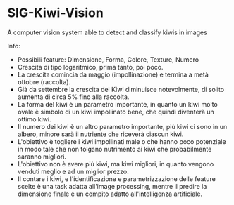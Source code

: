 # SIG-Kiwi-Vision
A computer vision system able to detect and classify kiwis in images

Info:
- Possibili feature: Dimensione, Forma, Colore, Texture, Numero
- Crescita di tipo logaritmico, prima tanto, poi poco.
- La crescita comincia da maggio (impollinazione) e termina a metà ottobre (raccolta).
- Già da settembre la crescita del Kiwi diminuisce notevolmente, di solito aumenta di circa 5% fino alla raccolta.
- La forma del kiwi è un parametro importante, in quanto un kiwi molto ovale è simbolo di un kiwi impollinato bene, che quindi diventerà un ottimo kiwi.
- Il numero dei kiwi è un altro parametro importante, più kiwi ci sono in un albero, minore sarà il nutriente che riceverà ciascun kiwi.
- L'obiettivo è togliere i kiwi impollinati male o che hanno poco potenziale in modo tale che non tolgano nutrimento ai kiwi che probabilmente saranno migliori.
- L'obiettivo non è avere più kiwi, ma kiwi migliori, in quanto vengono venduti meglio e ad un miglior prezzo.
- Il contare i kiwi, e l'identificazione e parametrizzazione delle feature scelte è una task adatta all'image processing, mentre il predire la dimensione finale e un compito adatto all'intelligenza artificiale.
